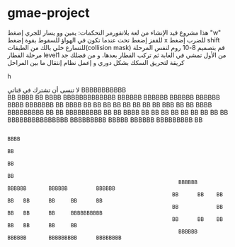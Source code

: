 
# gmae-project
هذا مشروع قيد الإنشاء من لعة بلاتفورمر
التحكمات:
يمين وو يسار للجري
إضغط "w" للقفز
إضغط تحت عندما تكون في الهواؤ للسقوط بقوة
إضغط x للضرب
إضغط shift للتسارع
خلي بالك من الطبقات(collision mask)
قم بتصميم 8-10 روم لنفس المرحلة مرحلة القطار level1
من الأول تمشي في الغابة ثم تركب القطار بعدها،
و من فضلك جد كريقة لتحريق السكك  بشكل دوري
و إعمل نظام إنتقال ما بين المراحل

h

لا تنسى أن تشترك في قناتي 
                                             BBBBBBBBBBB         
                                             BB         BBBB
                                             BB         BBBB
                                             BBBBBBBBBBBBB         BBBBBB       BBBBBB       BBBBBB       BBBBBB    BBBB BBBBBBB 
                                             BB         BBBB     BB      BB   BB      BB   BB      BB  BB      BB     BBB      BB
                                             BB          BBBB     BBBBBBBBB   BB           BB           BBBBBBBBB     BB
                                             BB          BBBB    BB      BB   BB      BB   BB      BB  BB      BB     BB
                                             BBBBBBBBBBBBBBB      BBBBBBBBB      BBBBB       BBBBBB     BBBBBBBBB     BB          



                                                                                          BBBB                                             
                                                                                          BB
                                                                                          BB
                                                                                          BB
                                                          BBBBBB        BBBBBB       BBBBBB         BBBBBB
                                                        BB      BB    BB      BB   BB      BB     BB      BB
                                                        BB            BB      BB   BB      BB     BBBBBBBBBB
                                                        BB      BB    BB      BB   BB      BB     BB      
                                                          BBBBBB        BBBBBB       BBBBBBBBB      BBBBBBBB

                                             
